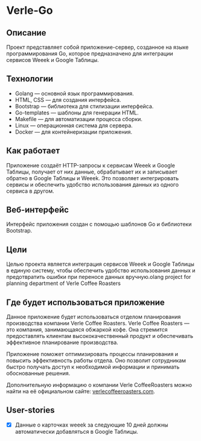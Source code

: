 # Verle-Go

## Описание

Проект представляет собой приложение-сервер, созданное на языке программирования Go, которое предназначено для интеграции сервисов Weeek и Google Таблицы.

## Технологии

- Golang — основной язык программирования.
- HTML, CSS — для создания интерфейса.
- Bootstrap — библиотека для стилизации интерфейса.
- Go-templates — шаблоны для генерации HTML.
- Makefile — для автоматизации процесса сборки.
- Linux — операционная система для сервера.
- Docker — для контейнеризации приложения.

## Как работает

Приложение создаёт HTTP-запросы к сервисам Weeek и Google Таблицы, получает от них данные, обрабатывает их и записывает обратно в Google Таблицы и Weeek. Это позволяет интегрировать сервисы и обеспечить удобство использования данных из одного сервиса в другом.

## Веб-интерфейс

Интерфейс приложения создан с помощью шаблонов Go и библиотеки Bootstrap.

## Цели

Целью проекта является интеграция сервисов Weeek и Google Таблицы в единую систему, чтобы обеспечить удобство использования данных и предотвратить ошибки при переносе данных вручную.olang project for planning department of Verle Coffee Roasters

## Где будет использоваться приложение

Данное приложение будет использоваться отделом планирования производства компании Verle Coffee Roasters. Verle Coffee Roasters — это компания, занимающаяся обжаркой кофе. Она стремится предоставлять клиентам высококачественный продукт и обеспечивать эффективное планирование производства.

Приложение поможет оптимизировать процессы планирования и повысить эффективность работы отдела. Оно позволит сотрудникам быстро получать доступ к необходимой информации и принимать обоснованные решения.

Дополнительную информацию о компании Verle CoffeeRoasters можно найти на её официальном сайте: [verlecoffeeroasters.com](https://verlecoffeeroasters.com/).

## User-stories

- [x] Данные о карточках weeek за следующие 10 дней должны автоматически добавляться в Google Таблицы.
